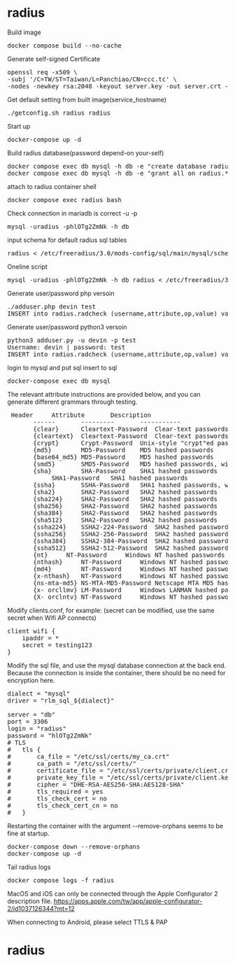 # radius
Build image
<pre>
docker compose build --no-cache
</pre>

Generate self-signed Certificate
<pre>
openssl req -x509 \
-subj '/C=TW/ST=Taiwan/L=Panchiao/CN=ccc.tc' \
-nodes -newkey rsa:2048 -keyout server.key -out server.crt -days 3650
</pre>

Get default setting from built image(service_hostname)
<pre>
./getconfig.sh radius_radius
</pre>

Start up
<pre>
docker-compose up -d
</pre>

Build radius database(password depend-on your-self)
<pre>
docker compose exec db mysql -h db -e "create database radius"
docker compose exec db mysql -h db -e "grant all on radius.* to 'radius'@'%' identified by 'hlOTg2ZmNk'"
</pre>

attach to radius container shell
<pre>
docker compose exec radius bash
</pre>

Check connection in mariadb is correct
-u<username> -p<password>

<pre>
mysql -uradius -phlOTg2ZmNk -h db
</pre>

input schema for default radius sql tables
<pre>
radius < /etc/freeradius/3.0/mods-config/sql/main/mysql/schema.sql
</pre>

Oneline script
<pre>
mysql -uradius -phlOTg2ZmNk -h db radius < /etc/freeradius/3.0/mods-config/sql/main/mysql/schema.sql
</pre>

Generate user/password php versoin
<pre>
./adduser.php devin test
INSERT into radius.radcheck (username,attribute,op,value) values("devin", "Crypt-Password", ":=", "$2y$10$TYKwxeU/RQ3B0l0oL4M1Eu7h8siL9b0qYltiGmmte3LjWnOrmDE/W");
</pre>

Generate user/password python3 versoin
<pre>
python3 adduser.py -u devin -p test
Username: devin | password: test
INSERT into radius.radcheck (username,attribute,op,value) values("devin", "Crypt-Password", ":=", "$2y$12$6NrhpKTKmnryyO0aNPoaI.LAnqFX9Hf6dXXDcGAqgwXmls0NdLtz2");
</pre>

login to mysql and put sql insert to sql
<pre>
docker-compose exec db mysql
</pre>

The relevant attribute instructions are provided below, and you can generate different grammars through testing.

<pre>
 Header	    Attribute		Description
       ------	    ---------		-----------
       {clear}	    Cleartext-Password	Clear-text passwords
       {cleartext}  Cleartext-Password	Clear-text passwords
       {crypt}	    Crypt-Password	Unix-style "crypt"ed passwords
       {md5}	    MD5-Password	MD5 hashed passwords
       {base64_md5} MD5-Password	MD5 hashed passwords
       {smd5}	    SMD5-Password	MD5 hashed passwords, with a salt
       {sha}	    SHA-Password	SHA1 hashed passwords
		    SHA1-Password	SHA1 hashed passwords
       {ssha}	    SSHA-Password	SHA1 hashed passwords, with a salt
       {sha2}	    SHA2-Password	SHA2 hashed passwords
       {sha224}     SHA2-Password	SHA2 hashed passwords
       {sha256}     SHA2-Password	SHA2 hashed passwords
       {sha384}     SHA2-Password	SHA2 hashed passwords
       {sha512}     SHA2-Password	SHA2 hashed passwords
       {ssha224}    SSHA2-224-Password	SHA2 hashed passwords, with a salt
       {ssha256}    SSHA2-256-Password	SHA2 hashed passwords, with a salt
       {ssha384}    SSHA2-384-Password	SHA2 hashed passwords, with a salt
       {ssha512}    SSHA2-512-Password	SHA2 hashed passwords, with a salt
       {nt}	    NT-Password 	Windows NT hashed passwords
       {nthash}     NT-Password 	Windows NT hashed passwords
       {md4}	    NT-Password 	Windows NT hashed passwords
       {x-nthash}   NT-Password 	Windows NT hashed passwords
       {ns-mta-md5} NS-MTA-MD5-Password Netscape MTA MD5 hashed passwords
       {x- orcllmv} LM-Password 	Windows LANMAN hashed passwords
       {X- orclntv} NT-Password 	Windows NT hashed passwords
</pre>

Modify clients.conf, for example: (secret can be modified, use the same secret when Wifi AP connects)
<pre>
client wifi {
	ipaddr = *
	secret = testing123
}
</pre>

Modify the sql file, and use the mysql database connection at the back end.
Because the connection is inside the container, there should be no need for encryption here.
<pre>
dialect = "mysql"
driver = "rlm_sql_${dialect}"

server = "db"
port = 3306
login = "radius"
password = "hlOTg2ZmNk"
# TLS
#	tls {
#		ca_file = "/etc/ssl/certs/my_ca.crt"
#		ca_path = "/etc/ssl/certs/"
#		certificate_file = "/etc/ssl/certs/private/client.crt"
#		private_key_file = "/etc/ssl/certs/private/client.key"
#		cipher = "DHE-RSA-AES256-SHA:AES128-SHA"
#		tls_required = yes
#		tls_check_cert = no
#		tls_check_cert_cn = no
#	}
</pre>


Restarting the container with the argument --remove-orphans seems to be fine at startup.
<pre>
docker-compose down --remove-orphans
docker-compose up -d
</pre>

Tail radius logs
<pre>
docker compose logs -f radius
</pre>

MacOS and iOS can only be connected through the Apple Configurator 2 description file.
https://apps.apple.com/tw/app/apple-configurator-2/id1037126344?mt=12

When connecting to Android, please select
TTLS & PAP

# radius
